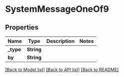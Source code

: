 # SystemMessageOneOf9

## Properties

Name | Type | Description | Notes
------------ | ------------- | ------------- | -------------
**_type** | **String** |  | 
**by** | **String** |  | 

[[Back to Model list]](../README.md#documentation-for-models) [[Back to API list]](../README.md#documentation-for-api-endpoints) [[Back to README]](../README.md)



